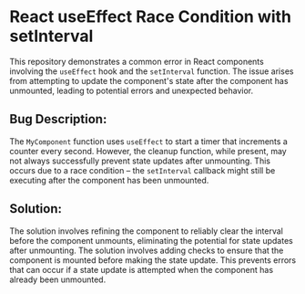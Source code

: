 # React useEffect Race Condition with setInterval

This repository demonstrates a common error in React components involving the `useEffect` hook and the `setInterval` function.  The issue arises from attempting to update the component's state after the component has unmounted, leading to potential errors and unexpected behavior.

## Bug Description:

The `MyComponent` function uses `useEffect` to start a timer that increments a counter every second.  However, the cleanup function, while present, may not always successfully prevent state updates after unmounting. This occurs due to a race condition – the `setInterval` callback might still be executing after the component has been unmounted.

## Solution:

The solution involves refining the component to reliably clear the interval before the component unmounts, eliminating the potential for state updates after unmounting.  The solution involves adding checks to ensure that the component is mounted before making the state update.  This prevents errors that can occur if a state update is attempted when the component has already been unmounted.
